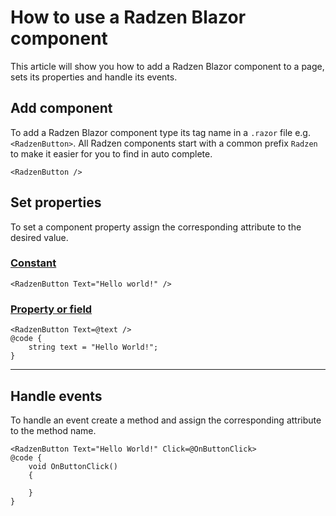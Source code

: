 # How to use a Radzen Blazor component

This article will show you how to add a Radzen Blazor component to a page, sets its properties and handle its events.

## Add component 

To add a Radzen Blazor component type its tag name in a `.razor` file e.g. `<RadzenButton>`. All Radzen components
start with a common prefix `Radzen` to make it easier for you to find in auto complete.

```
<RadzenButton />
```

## Set properties

To set a component property assign the corresponding attribute to the desired value.

### [Constant](#tab/constant)
```
<RadzenButton Text="Hello world!" />
```
### [Property or field](#tab/property)
```
<RadzenButton Text=@text />
@code {
    string text = "Hello World!";
}
```

***
## Handle events
To handle an event create a method and assign the corresponding attribute to the method name. 

```
<RadzenButton Text="Hello World!" Click=@OnButtonClick>
@code {
    void OnButtonClick()
    {

    }
}
```